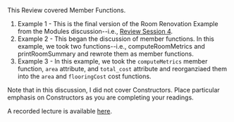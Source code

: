 This Review covered Member Functions. 
  
  1. Example 1 - This is the final version of the Room Renovation Example from
     the Modules discussion--i.e., [Review Session 4](#cs333review4).
  2. Example 2 - This began the discussion of member functions. In this
     example, we took two functions--i.e., computeRoomMetrics and
     printRoomSummary and rewrote them as member functions.
  3. Example 3 - In this example, we took the `computeMetrics` member function,
     `area` attribute, and `total_cost` attribute and reorganziaed them into
     the `area` and `flooringCost` cost functions.

Note that in this discussion, I did not cover Constructors. Place particular
emphasis on Constructors as you are completing your readings.

A recorded lecture is available [here](https://youtu.be/ZdNFwtkaqEs).
